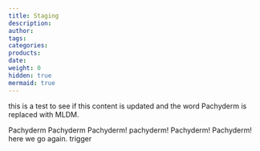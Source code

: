 ```yaml
---
title: Staging
description:
author:
tags:
categories:
products:
date:
weight: 0
hidden: true
mermaid: true
---
```


this is a test to see if this content is updated and the word Pachyderm is replaced with MLDM. 

Pachyderm Pachyderm Pachyderm! pachyderm! Pachyderm! Pachyderm! here we go again. trigger